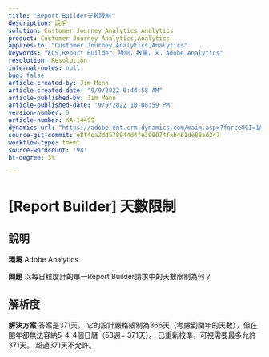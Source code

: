 ```yaml
---
title: "Report Builder天數限制"
description: 說明
solution: Customer Journey Analytics,Analytics
product: Customer Journey Analytics,Analytics
applies-to: "Customer Journey Analytics,Analytics"
keywords: "KCS,Report Builder，限制，數量，天，Adobe Analytics"
resolution: Resolution
internal-notes: null
bug: false
article-created-by: Jim Menn
article-created-date: "9/9/2022 6:44:58 AM"
article-published-by: Jim Menn
article-published-date: "9/9/2022 10:08:59 PM"
version-number: 9
article-number: KA-14499
dynamics-url: "https://adobe-ent.crm.dynamics.com/main.aspx?forceUCI=1&pagetype=entityrecord&etn=knowledgearticle&id=fcd64fe9-0a30-ed11-9db1-0022480866ad"
source-git-commit: e8f4ca2dd578944d4fe399074fab461de88ad247
workflow-type: tm+mt
source-wordcount: '98'
ht-degree: 3%

---
```


# [Report Builder] 天數限制

## 說明


<b>環境</b>
Adobe Analytics

<b>問題</b>
以每日粒度計的單一Report Builder請求中的天數限制為何？


## 解析度


<b>解決方案</b>
答案是371天。
它的設計嚴格限制為366天（考慮到閏年的天數），但在閏年卻無法容納5-4-4個日曆（53週= 371天）。
已重新校準，可視需要最多允許371天。
超過371天不允許。
